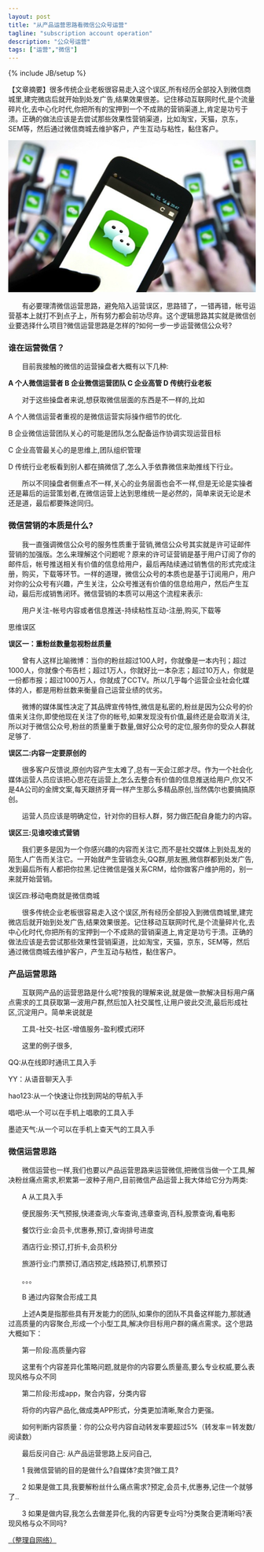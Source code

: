 ```yaml
---
layout: post
title: "从产品运营思路看微信公众号运营"
tagline: "subscription account operation"
description: "公众号运营"
tags: ["运营","微信"]
---
```

{% include JB/setup %}

【文章摘要】很多传统企业老板很容易走入这个误区,所有经历全部投入到微信商城里,建完微店后就开始到处发广告,结果效果很差。记住移动互联网时代,是个流量碎片化,去中心化时代,你把所有的宝押到一个不成熟的营销渠道上,肯定是功亏于溃。正确的做法应该是去尝试那些效果性营销渠道，比如淘宝，天猫，京东，SEM等，然后通过微信商城去维护客户，产生互动与粘性，黏住客户。

<img src="/assets/media/20150106_1.jpg" alt="Pic" class="img-center">

　　有必要理清微信运营思路，避免陷入运营误区，思路错了，一错再错，帐号运营基本上就打不到点子上，所有努力都会前功尽弃。这个逻辑思路其实就是微信创业要选择什么项目?微信运营思路是怎样的?如何一步一步运营微信公众号?


### 谁在运营微信？ ###

　　目前我接触的微信的运营操盘者大概有以下几种:

**A 个人微信运营者 B 企业微信运营团队 C 企业高管 D 传统行业老板**

　　对于这些操盘者来说,想获取微信层面的东西是不一样的,比如

A 个人微信运营者重视的是微信运营实际操作细节的优化.

B 企业微信运营团队关心的可能是团队怎么配备运作协调实现运营目标

C 企业高管最关心的是思维上,团队组织管理

D 传统行业老板看到别人都在搞微信了,怎么入手依靠微信来助推线下行业。

　　所以不同操盘者侧重点不一样,关心的业务层面也会不一样,但是无论是实操者还是幕后的运营策划者,在微信运营上达到思维统一是必然的，简单来说无论是术还是道，最后都要殊途同归。

### 微信营销的本质是什么? ###

　　我一直强调微信公众号的服务性质重于营销,微信公众号其实就是许可证邮件营销的加强版。怎么来理解这个问题呢？原来的许可证营销是基于用户订阅了你的邮件后，帐号推送相关有价值的信息给用户，最后再陆续通过销售信的形式完成注册，购买，下载等环节。一样的道理，微信公众号的本质也是基于订阅用户，用户对你的公众号有兴趣，产生关注，公众号推送有价值的信息给用户，然后产生互动，最后形成销售闭环。微信营销的本质可以用这个流程来表示:

　　用户关注-帐号内容或者信息推送-持续粘性互动-注册,购买,下载等

思维误区

**误区一：重粉丝数量忽视粉丝质量**

　　曾有人这样比喻微博：当你的粉丝超过100人时，你就像是一本内刊；超过1000人，你就像个布告栏；超过1万人，你就好比一本杂志；超过10万人，你就是一份都市报；超过1000万人，你就成了CCTV。所以几乎每个运营企业社会化媒体的人，都是用粉丝数来衡量自己运营业绩的优劣。

　　微博的媒体属性决定了其品牌宣传特性,微信是私密的,粉丝是因为公众号的价值来关注你,即使他现在关注了你的帐号,如果发现没有价值,最终还是会取消关注,所以对于微信公众号,粉丝的质量重于数量,做好公众号的定位,服务你的受众人群就足够了.

**误区二:内容一定要原创的**

　　很多客户反馈说,原创内容产生太难了,总有一天会江郎才尽。作为一个社会化媒体运营人员应该把心思花在运营上,怎么去整合有价值的信息推送给用户,你又不是4A公司的金牌文案,每天跟挤牙膏一样产生那么多精品原创,当然偶尔也要搞搞原创。

　　运营人员应该是明确定位，针对你的目标人群，努力做匹配自身能力的内容。

**误区三:见谁咬谁式营销**

　　我们更多是因为一个你感兴趣的内容而关注它,而不是社交媒体上到处乱发的陌生人广告而关注它。一开始就产生营销念头,QQ群,朋友圈,微信群都到处发广告,发到最后所有人都把你拉黑.记住微信是强关系CRM，给你做客户维护用的，别一来就开始营销。

误区四:移动电商就是微信商城

　　很多传统企业老板很容易走入这个误区,所有经历全部投入到微信商城里,建完微店后就开始到处发广告,结果效果很差。记住移动互联网时代,是个流量碎片化,去中心化时代,你把所有的宝押到一个不成熟的营销渠道上,肯定是功亏于溃。正确的做法应该是去尝试那些效果性营销渠道，比如淘宝，天猫，京东，SEM等，然后通过微信商城去维护客户，产生互动与粘性，黏住客户。


### 产品运营思路 ###

　　互联网产品的运营思路是什么呢?按我的理解来说,就是做一款解决目标用户痛点需求的工具获取第一波用户群,然后加入社交属性,让用户彼此交流,最后形成社区,沉淀用户。简单来说就是

　　工具-社交-社区-增值服务-盈利模式闭环

　　这里的例子很多,

QQ:从在线即时通讯工具入手

YY：从语音聊天入手

hao123:从一个快速让你找到网站的导航入手

唱吧:从一个可以在手机上唱歌的工具入手

墨迹天气:从一个可以在手机上查天气的工具入手


### 微信运营思路 ###

　　微信运营也一样,我们也要以产品运营思路来运营微信,把微信当做一个工具,解决粉丝痛点需求,积累第一波种子用户,目前微信产品运营上我大体给它分为两类:

　　A 从工具入手

　　便民服务:天气预报,快递查询,火车查询,违章查询,百科,股票查询,看电影

　　餐饮行业:会员卡,优惠券,预订,查询排号进度

　　酒店行业:预订,打折卡,会员积分

　　旅游行业:门票预订,酒店预定,线路预订,机票预订

　　。。。

　　B 通过内容聚合形成工具

　　上述A类是指那些具有开发能力的团队,如果你的团队不具备这样能力,那就通过高质量的内容聚合,形成一个小型工具,解决你目标用户群的痛点需求。这个思路大概如下：

　　第一阶段:高质量内容

　　这里有个内容差异化策略问题,就是你的内容要么质量高,要么专业权威,要么表现风格与众不同

　　第二阶段:形成app，聚合内容，分类内容

　　将你的内容产品化,做成类APP形式，分类更加清晰,聚合力更强。

　　如何判断内容质量：你的公众号内容自动转发率要超过5%（转发率＝转发数/阅读数）

　　最后反问自己: 从产品运营思路上反问自己,

　　1 我微信营销的目的是做什么?自媒体?卖货?做工具?

　　2 如果是做工具,我要解粉丝什么痛点需求?预定,会员卡,优惠券,记住一个就够了..

　　3 如果是做内容,我怎么去做差异化,我的内容更专业吗?分类聚合更清晰吗?表现风格与众不同吗?



[（整理自网络）][post]

[post]: http://www.91yunying.com/8605.html

